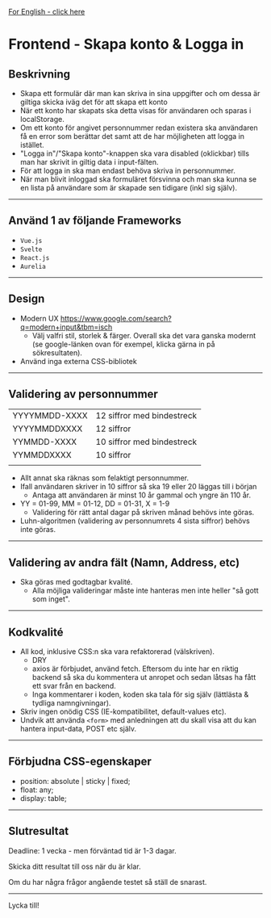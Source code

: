 [For English - click here](https://translate.google.com/translate?sl=sv&tl=en&u=https://github.com/Majvall/dooli-work-test/tree/main/programming/frontend)

# Frontend - Skapa konto & Logga in

## Beskrivning
- Skapa ett formulär där man kan skriva in sina uppgifter och om dessa är giltiga skicka iväg det för att skapa ett konto
- När ett konto har skapats ska detta visas för användaren och sparas i localStorage.
- Om ett konto för angivet personnummer redan existera ska användaren få en error som berättar det samt att de har möjligheten att logga in istället.
- "Logga in"/"Skapa konto"-knappen ska vara disabled (oklickbar) tills man har skrivit in giltig data i input-fälten.
- För att logga in ska man endast behöva skriva in personnummer.
- När man blivit inloggad ska formuläret försvinna och man ska kunna se en lista på användare som är skapade sen tidigare (inkl sig själv).

---

## Använd 1 av följande Frameworks
- `Vue.js`
- `Svelte`
- `React.js`
- `Aurelia`

---

## Design
- Modern UX https://www.google.com/search?q=modern+input&tbm=isch
  - Välj valfri stil, storlek & färger. Overall ska det vara ganska modernt (se google-länken ovan för exempel, klicka gärna in på sökresultaten).
- Använd inga externa CSS-bibliotek

---

## Validering av personnummer
|||
| ------------- | ------------- |
| YYYYMMDD-XXXX | 12 siffror med bindestreck |
| YYYYMMDDXXXX  | 12 siffror                 |
| YYMMDD-XXXX   | 10 siffror med bindestreck |
| YYMMDDXXXX    | 10 siffror                 |
|||

- Allt annat ska räknas som felaktigt personnummer.
- Ifall användaren skriver in 10 siffror så ska 19 eller 20 läggas till i början
  - Antaga att användaren är minst 10 år gammal och yngre än 110 år.
- YY = 01-99,   MM = 01-12,   DD = 01-31,   X = 1-9
  - Validering för rätt antal dagar på skriven månad behövs inte göras.
- Luhn-algoritmen (validering av personnumrets 4 sista siffror) behövs inte göras.

---

## Validering av andra fält (Namn, Address, etc)
- Ska göras med godtagbar kvalité.
  - Alla möjliga valideringar måste inte hanteras men inte heller "så gott som inget".

---

## Kodkvalité
- All kod, inklusive CSS:n ska vara refaktorerad (välskriven).
  - DRY
  - axios är förbjudet, använd fetch. Eftersom du inte har en riktig backend så ska du kommentera ut anropet och sedan låtsas ha fått ett svar från en backend.
  - Inga kommentarer i koden, koden ska tala för sig själv (lättlästa & tydliga namngivningar).
- Skriv ingen onödig CSS (IE-kompatibilitet, default-values etc).
- Undvik att använda `<form>` med anledningen att du skall visa att du kan hantera input-data, POST etc själv.

---

## Förbjudna CSS-egenskaper
- position: absolute | sticky | fixed;
- float: any;
- display: table;

---
## Slutresultat
Deadline: 1 vecka - men förväntad tid är 1-3 dagar.

Skicka ditt resultat till oss när du är klar.

Om du har några frågor angående testet så ställ de snarast.

---

Lycka till!